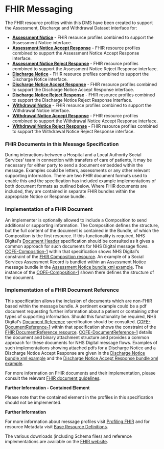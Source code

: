 # FHIR Messaging #

The FHIR resource profiles within this DMS have been created to support the Assessment, Discharge and Withdrawal Dataset interface for:

 - **[Assessment Notice]** - FHIR resource profiles combined to support the Assessment Notice interface.
 - **[Assessment Notice Accept Response]** - FHIR resource profiles combined to support the Assessment Notice Accept Response interface.
 - **[Assessment Notice Reject Response]** - FHIR resource profiles combined to support the Assessment Notice Reject Response interface.
 - **[Discharge Notice]** - FHIR resource profiles combined to support the Discharge Notice interface.
 - **[Discharge Notice Accept Response]** - FHIR resource profiles combined to support the Discharge Notice Accept Response interface.
 - **[Discharge Notice Reject Response]** - FHIR resource profiles combined to support the Discharge Notice Reject Response interface.
 - **[Withdrawal Notice]** - FHIR resource profiles combined to support the Withdrawal Notice interface.
 - **[Withdrawal Notice Accept Response]** - FHIR resource profiles combined to support the Withdrawal Notice Accept Response interface.
 - **[Withdrawal Notice Reject Response]** - FHIR resource profiles combined to support the Withdrawal Notice Reject Response interface.
 
### FHIR Documents in this Message Specification ###

During interactions between a Hospital and a Local Authority Social Services' team in connection with transfers of care of patients, it may be necessary for either party to send a document embedded within the message. Examples could be letters, assessments or any other relevant supporting information. There are two FHIR document formats used to enable this and the specification has included example implementations of both document formats as outlined below. Where FHIR documents are included, they are contained in separate FHIR bundles within the appropriate Notice or Response bundle.

### Implementation of a FHIR Document ###

An implementer is optionally allowed to include a Composition to send additional or supporting information. The Composition defines the structure, but the full content of the document is contained in the Bundle, of which the Composition is the first resource.
If this functionality is required, NHS Digital's [Document Header] specification should be consulted as it gives a common approach for such documents for NHS Digital message flows.   [COFE-Composition-1] within that specification shows NHS Digital's constraint of the [FHIR Composition resource]. 
An example of a Social Services Assessment Record is bundled within an Assessment Notice message bundle in the [Assessment Notice bundle xml example]. The instance of the [COFE-Composition-1] shown there defines the structure of the document. 

### Implementation of a FHIR Document Reference ###

This specification allows the inclusion of documents which are non-FHIR based within the message bundle. A pertinent example could be a pdf document requesting further information about a patient or containing other types of supporting information. 
Should this functionality be required, NHS Digital's [Document Reference] specification should be consulted. [COFE-DocumentReference-1] within that specification shows the constraint of the [FHIR DocumentReference resource]. [COFE-DocumentReference-1] details the document and binary attachment structure and provides a common approach for these documents for NHS Digital message flows.
Examples of such implementations showing attached pdfs for a Discharge Notice and a Discharge Notice Accept Response are given in the [Discharge Notice bundle xml example] and the [Discharge Notice Accept Response bundle xml example]. 

For more information on FHIR documents and their implementation, please consult the relevant [FHIR document guidelines].

[Document Header]: https://nhsconnect.github.io/NHS-FHIR-CDA/Generated/Chapter.1.About/index.html
[Document Reference]: https://nhsconnect.github.io/NHS-FHIR-CDA-DOCREF/Generated/Chapter.1.About/index.html
[COFE-DocumentReference-1]: https://nhsconnect.github.io/NHS-FHIR-CDA-DOCREF/Generated/Profile.DocumentReference/cofe-documentreference-1.html
[COFE-Composition-1]: https://nhsconnect.github.io/NHS-FHIR-CDA/Generated/Profile.DocumentHeader/cofe-composition-1.html
[Assessment Notice bundle xml example]: ../Examples/Profile.ADW-AssessmentNotice/ADW-Message-Assessment-Notice-Bundle-1-Example-1.xml
[FHIR document guidelines]: https://www.hl7.org/fhir/DSTU2/documents.html
[FHIR Composition resource]: http://hl7.org/fhir/DSTU2/composition.html
[FHIR DocumentReference resource]: http://hl7.org/fhir/DSTU2/documentreference.html
[Discharge Notice Accept Response bundle xml example]: ../Examples/Profile.ADW-DischargeNoticeAcceptResponse/ADW-Message-Discharge-Notice-Accept-Response-Bundle-1-Example-1.xml
[Discharge Notice bundle xml example]: ../Examples/Profile.ADW-DischargeNotice/ADW-Message-Discharge-Notice-Bundle-1-Example-1.xml

**Further Information - Contained Element**

Please note that the contained element in the profiles in this specification should not be implemented. 

**Further Information**

For more information about message profiles visit [Profiling FHIR] and for resource Metadata visit [Base Resource Definitions].

The various downloads (including Schema files) and reference implementations are available on the [FHIR website]. 


[background]: background.html
[Assessment Notice]: ../Profile.ADW-AssessmentNotice/Profile.ADW-AssessmentNotice.html
[Assessment Notice Accept Response]: ../Profile.ADW-AssessmentNoticeAcceptResponse/Profile.ADW-AssessmentNoticeAcceptResponse.html
[Assessment Notice Reject Response]: ../Profile.ADW-AssessmentNoticeRejectResponse/Profile.ADW-AssessmentNoticeRejectResponse.html

[Discharge Notice]: ../Profile.ADW-DischargeNotice/Profile.ADW-DischargeNotice.html
[Discharge Notice Accept Response]: ../Profile.ADW-DischargeNoticeAcceptResponse/Profile.ADW-DischargeNoticeAcceptResponse.html
[Discharge Notice Reject Response]: ../Profile.ADW-DischargeNoticeRejectResponse/Profile.ADW-DischargeNoticeRejectResponse.html

[Withdrawal Notice]: ../Profile.ADW-WithdrawalNotice/Profile.ADW-WithdrawalNotice.html
[Withdrawal Notice Accept Response]: ../Profile.ADW-WithdrawalNoticeAcceptResponse/Profile.ADW-WithdrawalNoticeAcceptResponse.html
[Withdrawal Notice Reject Response]: ../Profile.ADW-WithdrawalNoticeRejectResponse/Profile.ADW-WithdrawalNoticeRejectResponse.html

[ADW-AssessmentNotice-Message-Header-1]: ../Profile.ADW-AssessmentNotice/adw-assessment-notice-message-header-1.html




[Profiling FHIR]: http://hl7.org/fhir/DSTU2/profiling.html
[FHIR website]: http://hl7.org/fhir/DSTU2/index.html
[Base Resource Definitions]: http://hl7.org/fhir/DSTU2/resource.html

